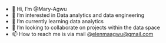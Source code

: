 - 👋 Hi, I’m @Mary-Agwu
- 👀 I’m interested in Data analytics and data engineering 
- 🌱 I’m currently learning data analytics
- 💞️ I’m looking to collaborate on projects within the data space 
- 📫 How to reach me is via mail @elenmaagwu@gmail.com

<!---
Mary-Agwu/Mary-Agwu is a ✨ special ✨ repository because its `README.md` (this file) appears on your GitHub profile.
You can click the Preview link to take a look at your changes.
--->
